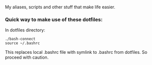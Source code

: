 My aliases, scripts and other stuff that make life easier.

  

### Quick way to make use of these dotfiles:

  In dotfiles directory:

    ./bash-connect
    source ~/.bashrc
This replaces local .bashrc file with symlink to .bashrc from dotfiles. So proceed with caution.